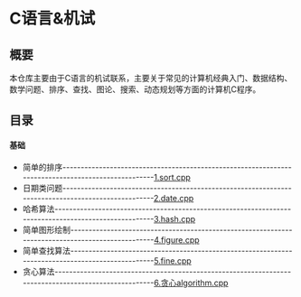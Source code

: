 # C语言&amp;机试
## 概要
本仓库主要由于C语言的机试联系，主要关于常见的计算机经典入门、数据结构、数学问题、排序、查找、图论、搜索、动态规划等方面的计算机C程序。
## 目录
#### 基础
* 简单的排序---------------------------------------------------------------------------------------------------[1.sort.cpp](https://github.com/shenzhengyang/Clanguage/blob/master/%E5%9F%BA%E7%A1%80/1.sort.cpp)
* 日期类问题---------------------------------------------------------------------------------------------------[2.date.cpp](https://github.com/shenzhengyang/Clanguage/blob/master/%E5%9F%BA%E7%A1%80/2.date.cpp)
* 哈希算法-----------------------------------------------------------------------------------------------------[3.hash.cpp](https://github.com/shenzhengyang/Clanguage/blob/master/%E5%9F%BA%E7%A1%80/3.hash.cpp)
* 简单图形绘制-------------------------------------------------------------------------------------------------[4.figure.cpp](https://github.com/shenzhengyang/Clanguage/blob/master/%E5%9F%BA%E7%A1%80/4.figure.cpp)
* 简单查找算法-------------------------------------------------------------------------------------------------[5.fine.cpp](https://github.com/shenzhengyang/Clanguage/blob/master/%E5%9F%BA%E7%A1%80/5.fine.cpp)
* 贪心算法-----------------------------------------------------------------------------------------------------[6.贪心algorithm.cpp](https://github.com/shenzhengyang/Clanguage/blob/master/%E5%9F%BA%E7%A1%80/6.%E8%B4%AA%E5%BF%83algorithm.cpp)
